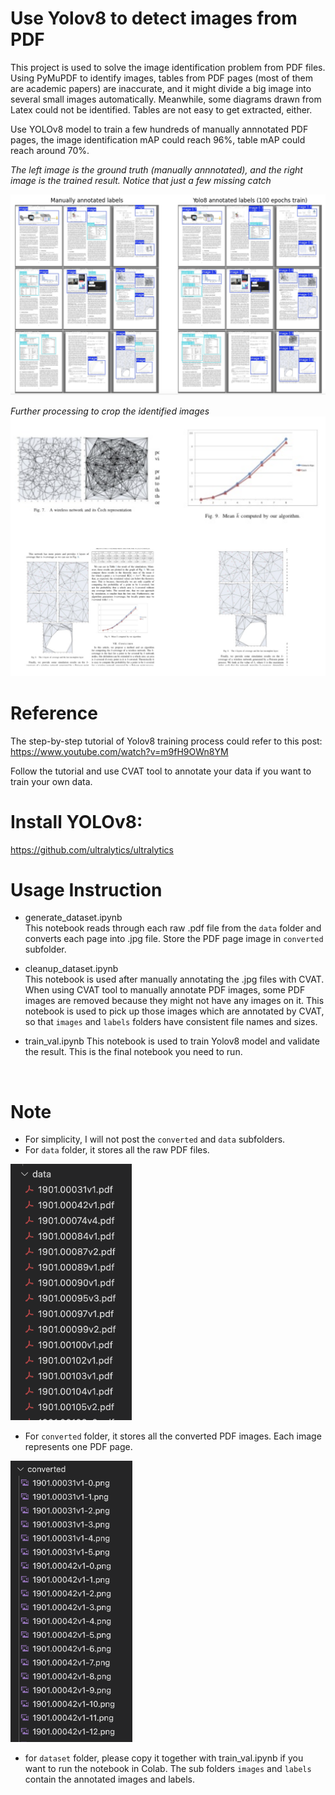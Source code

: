 # Use Yolov8 to detect images from PDF

This project is used to solve the image identification problem from PDF files. Using PyMuPDF to identify images, tables from PDF pages (most of them are academic papers) are inaccurate, and it might divide a big image into several small images automatically. Meanwhile, some diagrams drawn from Latex could not be identified. Tables are not easy to get extracted, either.

Use YOLOv8 model to train a few hundreds of manually annnotated PDF pages, the image identification mAP could reach 96%, table mAP could reach around 70%.

*The left image is the ground truth (manually annnotated), and the right image is the trained result. Notice that just a few missing catch*<br>

![train result](dataset/training_result.png)


*Further processing to crop the identified images*
![cropped images](dataset/cropped_images.png)
<br>

# Reference
The step-by-step tutorial of Yolov8 training process could refer to this post:
https://www.youtube.com/watch?v=m9fH9OWn8YM

Follow the tutorial and use CVAT tool to annotate your data if you want to train your own data.
<br>

# Install YOLOv8:
https://github.com/ultralytics/ultralytics
<br>

# Usage Instruction
- generate_dataset.ipynb<br>
This notebook reads through each raw .pdf file from the `data` folder and converts each page into .jpg file. Store the PDF page image in `converted` subfolder.

- cleanup_dataset.ipynb<br>
This notebook is used after manually annotating the .jpg files with CVAT. When using CVAT tool to manually annotate PDF images, some PDF images are removed because they might not have any images on it. This notebook is used to pick up those images which are annotated by CVAT, so that `images` and `labels` folders have consistent file names and sizes.

- train_val.ipynb
This notebook is used to train Yolov8 model and validate the result. This is the final notebook you need to run.
<br>

# Note
- For simplicity, I will not post the `converted` and `data` subfolders.
- For `data` folder, it stores all the raw PDF files.
<p align="left">
  <img height=410 src="dataset/data.png">
</p>

- For `converted` folder, it stores all the converted PDF images. Each image represents one PDF page.

<p align="left">
  <img height=450 src="dataset/converted.png">
</p>

- for `dataset` folder, please copy it together with train_val.ipynb if you want to run the notebook in Colab. The sub folders `images` and `labels` contain the annotated images and labels.